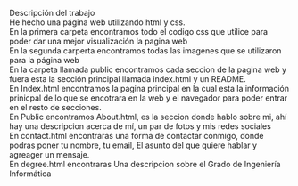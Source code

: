 Descripción del trabajo  
He hecho una página web utilizando html y css.  
En la primera carpeta encontramos todo el codigo css que utilice para poder dar una mejor visualización la pagina web  
En la segunda carperta encontramos todas las imagenes que se utilizaron para la página web  
En la carpeta llamada public encontramos cada seccion de la pagina web y fuera esta la sección principal llamada index.html y un README.  
En Index.html encontramos la pagina principal en la cual esta la información prinicpal de lo que se encotrara en la web y el navegador para poder entrar en el resto de secciones.  
En Public encontramos About.html, es la seccion donde hablo sobre mi, ahí hay una descripcion acerca de mí, un par de fotos y mis redes sociales  
En contact.html encontraras una forma de contactar conmigo, donde podras poner tu nombre, tu email, El asunto del que quiere hablar y agreager un mensaje.  
En degree.html encontraras Una descripcion sobre el Grado de Ingeniería Informática 

